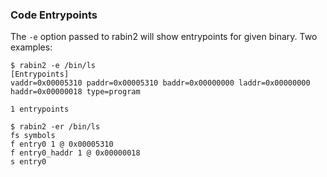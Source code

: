 ### Code Entrypoints

The `-e` option passed to rabin2 will show entrypoints for given binary. Two examples:
```
$ rabin2 -e /bin/ls
[Entrypoints]
vaddr=0x00005310 paddr=0x00005310 baddr=0x00000000 laddr=0x00000000 haddr=0x00000018 type=program

1 entrypoints

$ rabin2 -er /bin/ls
fs symbols
f entry0 1 @ 0x00005310
f entry0_haddr 1 @ 0x00000018
s entry0
```
